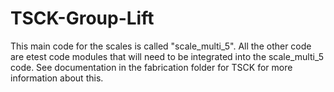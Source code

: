 # TSCK-Group-Lift

This main code for the scales is called "scale_multi_5".  All the other code are etest code modules that will need to be integrated into the scale_multi_5 code. See documentation in the fabrication folder for TSCK for more information about this.
